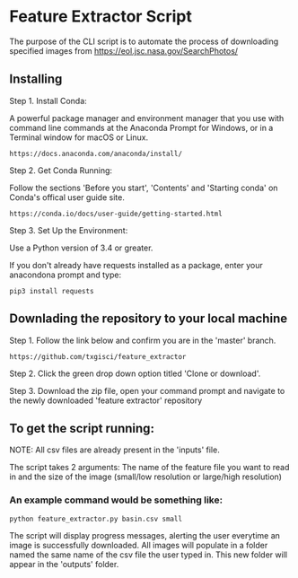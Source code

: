 # Feature Extractor Script

The purpose of the CLI script is to automate the process of downloading specified images from https://eol.jsc.nasa.gov/SearchPhotos/ 


## Installing
Step 1. Install Conda:

A powerful package manager and environment manager that you use with command line commands at the Anaconda Prompt for Windows, or in a Terminal window for macOS or Linux.
```
https://docs.anaconda.com/anaconda/install/
```


Step 2. Get Conda Running: 

Follow the sections 'Before you start', 'Contents' and 'Starting conda' on Conda's offical user guide site. 
```
https://conda.io/docs/user-guide/getting-started.html
```

Step 3. Set Up the Environment:

Use a Python version of 3.4 or greater. 

If you don't already have requests installed as a package, enter your anacondona prompt and type:
```
pip3 install requests 
```



## Downlading the repository to your local machine

Step 1. Follow the link below and confirm you are in the 'master' branch.
```
https://github.com/txgisci/feature_extractor
```

Step 2. Click the green drop down option titled 'Clone or download'.

Step 3. Download the zip file, open your command prompt and navigate to the newly downloaded 'feature extractor' repository

## To get the script running:

NOTE: All csv files are already present in the 'inputs' file. 

The script takes 2 arguments: The name of the feature file you want to read in and the size of the image (small/low resolution or large/high resolution)

### An example command would be something like:

```
python feature_extractor.py basin.csv small 
```
The script will display progress messages, alerting the user everytime an image is successfully downloaded.
All images will populate in a folder named the same name of the csv file the user typed in. 
This new folder will appear in the 'outputs' folder.




